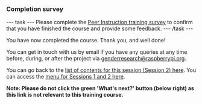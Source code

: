 ### Completion survey

--- task ---
Please complete the [Peer Instruction training survey](https://docs.google.com/forms/d/e/1FAIpQLScVqUr59TCeAwpu6b_Lsn5mlHXD-fCV7tZny4hE_rrRM4yoTA/viewform) to confirm that you have finished the course and provide some feedback.
--- /task ---
  
You have now completed the course. Thank you, and well done!
  
You can get in touch with us by email if you have any queries at any time before, during, or after the project via [genderresearch@raspberrypi.org](genderresearch@raspberrypi.org).


You can go back to the [list of contents for this session (Session 2) here](https://projects.raspberrypi.org/en/projects/gbic-peer-instruction-2).
You can access the [menu for Sessions 1 and 2 here](https://projects.raspberrypi.org/en/pathways/gbic-peer-instruction-training).
  
**Note: Please do not click the green 'What's next?' button (below right) as this link is not relevant to this training course.**

